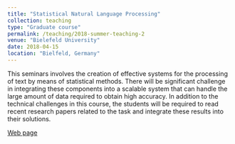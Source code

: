 ```yaml
---
title: "Statistical Natural Language Processing"
collection: teaching
type: "Graduate course"
permalink: /teaching/2018-summer-teaching-2
venue: "Bielefeld University"
date: 2018-04-15
location: "Bielfeld, Germany"
---
```


This seminars involves the creation of effective systems for the processing of text by means of statistical methods. There will be significant challenge in integrating these components into a scalable system that can handle the large amount of data required to obtain high accuracy. In addition to the technical challenges in this course, the students will be required to read recent research papers related to the task and integrate these results into their solutions.

[Web page](https://ekvv.uni-bielefeld.de/kvv_publ/publ/vd?id=119222479)
